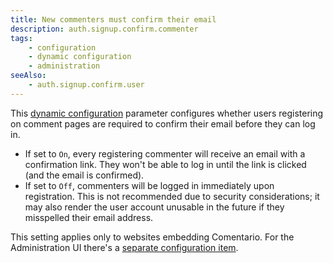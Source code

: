 ```yaml
---
title: New commenters must confirm their email
description: auth.signup.confirm.commenter
tags:
    - configuration
    - dynamic configuration
    - administration
seeAlso:
    - auth.signup.confirm.user
---
```


This [dynamic configuration](/configuration/backend/dynamic) parameter configures whether users registering on comment pages are required to confirm their email before they can log in.

<!--more-->

* If set to `On`, every registering commenter will receive an email with a confirmation link. They won't be able to log in until the link is clicked (and the email is confirmed).
* If set to `Off`, commenters will be logged in immediately upon registration. This is not recommended due to security considerations; it may also render the user account unusable in the future if they misspelled their email address.

This setting applies only to websites embedding Comentario. For the Administration UI there's a [separate configuration item](auth.signup.confirm.user).
